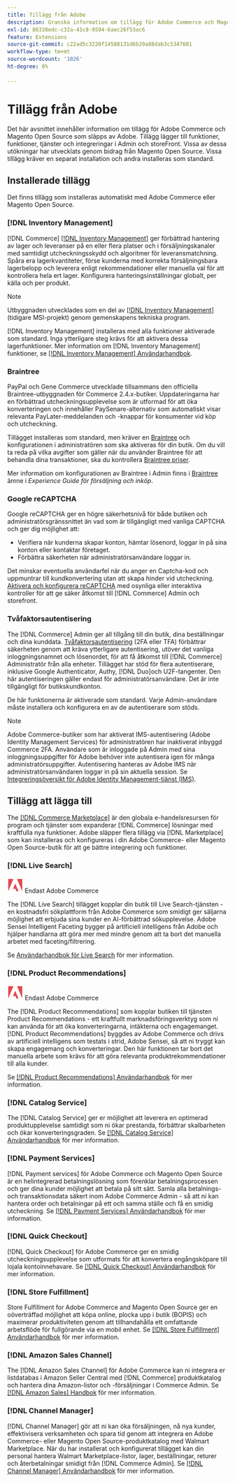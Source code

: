 ```yaml
---
title: Tillägg från Adobe
description: Granska information om tillägg för Adobe Commerce och Magento Open Source som Adobe har släppt.
exl-id: 86338edc-c32a-41c8-9594-6aec26f53ac6
feature: Extensions
source-git-commit: c22ad5c3220f14588131d6b29a88dab3c5347681
workflow-type: tm+mt
source-wordcount: '1026'
ht-degree: 0%

---
```


# Tillägg från Adobe

Det här avsnittet innehåller information om tillägg för Adobe Commerce och Magento Open Source som släpps av Adobe. Tillägg lägger till funktioner, funktioner, tjänster och integreringar i Admin och storeFront. Vissa av dessa utökningar har utvecklats genom bidrag från Magento Open Source. Vissa tillägg kräver en separat installation och andra installeras som standard.

## Installerade tillägg

Det finns tillägg som installeras automatiskt med Adobe Commerce eller Magento Open Source.

### [!DNL Inventory Management]

[!DNL Commerce] [[!DNL Inventory Management]](../inventory-management/introduction.md) ger förbättrad hantering av lager och leveranser på en eller flera platser och i försäljningskanaler med samtidigt utcheckningsskydd och algoritmer för leveransmatchning. Spåra era lagerkvantiteter, förse kunderna med korrekta försäljningsbara lagerbelopp och leverera enligt rekommendationer eller manuella val för att kontrollera hela ert lager. Konfigurera hanteringsinställningar globalt, per källa och per produkt.

>[!NOTE]
>
>Utbyggnaden utvecklades som en del av [[!DNL Inventory Management]](https://github.com/magento/inventory) (tidigare MSI-projekt) genom gemenskapens tekniska program.

[!DNL Inventory Management] installeras med alla funktioner aktiverade som standard. Inga ytterligare steg krävs för att aktivera dessa lagerfunktioner. Mer information om [!DNL Inventory Management] funktioner, se [[!DNL Inventory Management] Användarhandbok](../inventory-management/guide-overview.md).

### Braintree

PayPal och Gene Commerce utvecklade tillsammans den officiella Braintree-utbyggnaden för Commerce 2.4.x-butiker. Uppdateringarna har en förbättrad utcheckningsupplevelse som är utformad för att öka konverteringen och innehåller PaySenare-alternativ som automatiskt visar relevanta PayLater-meddelanden och -knappar för konsumenter vid köp och utcheckning.

Tillägget installeras som standard, men kräver en [Braintree](https://www.braintreepayments.com/) och konfigurationen i administratören som ska aktiveras för din butik. Om du vill ta reda på vilka avgifter som gäller när du använder Braintree för att behandla dina transaktioner, ska du kontrollera [Braintree priser](https://www.braintreepayments.com/braintree-pricing).

Mer information om konfigurationen av Braintree i Admin finns i [Braintree](../stores-purchase/braintree.md) ämne i _Experience Guide för försäljning och inköp_.

### Google reCAPTCHA

Google reCAPTCHA ger en högre säkerhetsnivå för både butiken och administratörsgränssnittet än vad som är tillgängligt med vanliga CAPTCHA och ger dig möjlighet att:

- Verifiera när kunderna skapar konton, hämtar lösenord, loggar in på sina konton eller kontaktar företaget.
- Förbättra säkerheten när administratörsanvändare loggar in.

Det minskar eventuella användarfel när du anger en Captcha-kod och uppmuntrar till kundkonvertering utan att skapa hinder vid utcheckning. [Aktivera och konfigurera reCAPTCHA](../systems/security-google-recaptcha.md) med osynliga eller interaktiva kontroller för att ge säker åtkomst till [!DNL Commerce] Admin och storefront.

### Tvåfaktorsautentisering

The [!DNL Commerce] Admin ger all tillgång till din butik, dina beställningar och dina kunddata. [Tvåfaktorsautentisering](../systems/security-two-factor-authentication.md) (2FA eller TFA) förbättrar säkerheten genom att kräva ytterligare autentisering, utöver det vanliga inloggningsnamnet och lösenordet, för att få åtkomst till [!DNL Commerce] Administratör från alla enheter. Tillägget har stöd för flera autentiserare, inklusive Google Authenticator, Authy, [!DNL Duo]och U2F-tangenter. Den här autentiseringen gäller endast för administratörsanvändare. Det är inte tillgängligt för butikskundkonton.

De här funktionerna är aktiverade som standard. Varje Admin-användare måste installera och konfigurera en av de autentiserare som stöds.

>[!NOTE]
>
>Adobe Commerce-butiker som har aktiverat IMS-autentisering (Adobe Identity Management Services) för administratören har inaktiverat inbyggd Commerce 2FA. Användare som är inloggade på Admin med sina inloggningsuppgifter för Adobe behöver inte autentisera igen för många administratörsuppgifter. Autentisering hanteras av Adobe IMS när administratörsanvändaren loggar in på sin aktuella session. Se [Integreringsöversikt för Adobe Identity Management-tjänst (IMS)](./adobe-ims-integration-overview.md).

## Tillägg att lägga till

The [[!DNL Commerce Marketplace]](https://marketplace.magento.com/) är den globala e-handelsresursen för program och tjänster som expanderar [!DNL Commerce] lösningar med kraftfulla nya funktioner. Adobe släpper flera tillägg via [!DNL Marketplace] som kan installeras och konfigureras i din Adobe Commerce- eller Magento Open Source-butik för att ge bättre integrering och funktioner.

### [!DNL Live Search]

![Adobe Commerce](../assets/adobe-logo.svg) Endast Adobe Commerce

The [!DNL Live Search] tillägget kopplar din butik till Live Search-tjänsten - en kostnadsfri sökplattform från Adobe Commerce som smidigt ger säljarna möjlighet att erbjuda sina kunder en AI-förbättrad sökupplevelse. Adobe Sensei Intelligent Faceting bygger på artificiell intelligens från Adobe och hjälper handlarna att göra mer med mindre genom att ta bort det manuella arbetet med faceting/filtrering.

Se [Användarhandbok för Live Search](https://experienceleague.adobe.com/docs/commerce-merchant-services/live-search/guide-overview.html) för mer information.

### [!DNL Product Recommendations]

![Adobe Commerce](../assets/adobe-logo.svg) Endast Adobe Commerce

The [!DNL Product Recommendations] som kopplar butiken till tjänsten Product Recommendations - ett kraftfullt marknadsföringsverktyg som ni kan använda för att öka konverteringarna, intäkterna och engagemanget. [!DNL Product Recommendations] byggdes av Adobe Commerce och drivs av artificiell intelligens som testats i strid, Adobe Sensei, så att ni tryggt kan skapa engagemang och konverteringar. Den här funktionen tar bort det manuella arbete som krävs för att göra relevanta produktrekommendationer till alla kunder.

Se [[!DNL Product Recommendations] Användarhandbok](https://experienceleague.adobe.com/docs/commerce-merchant-services/product-recommendations/guide-overview.html?lang=en) för mer information.

### [!DNL Catalog Service]

The [!DNL Catalog Service] ger er möjlighet att leverera en optimerad produktupplevelse samtidigt som ni ökar prestanda, förbättrar skalbarheten och ökar konverteringsgraden. Se [[!DNL Catalog Service] Användarhandbok](https://experienceleague.adobe.com/docs/commerce-merchant-services/catalog-service/guide-overview.html) för mer information.

### [!DNL Payment Services]

[!DNL Payment services] för Adobe Commerce och Magento Open Source är en helintegrerad betalningslösning som förenklar betalningsprocessen och ger dina kunder möjlighet att betala på sitt sätt. Samla alla betalnings- och transaktionsdata säkert inom Adobe Commerce Admin - så att ni kan hantera order och betalningar på ett och samma ställe och få en smidig utcheckning. Se [[!DNL Payment Services] Användarhandbok](https://experienceleague.adobe.com/docs/commerce-merchant-services/payment-services/guide-overview.html) för mer information.

### [!DNL Quick Checkout]

[!DNL Quick Checkout] för Adobe Commerce ger en smidig utcheckningsupplevelse som utformats för att konvertera engångsköpare till lojala kontoinnehavare.
Se [[!DNL Quick Checkout] Användarhandbok](https://experienceleague.adobe.com/docs/commerce-merchant-services/quick-checkout/overview.html) för mer information.

### [!DNL Store Fulfillment]

Store Fulfillment for Adobe Commerce and Magento Open Source ger en oöverträffad möjlighet att köpa online, plocka upp i butik (BOPIS) och maximerar produktiviteten genom att tillhandahålla ett omfattande arbetsflöde för fullgörande via en mobil enhet. Se [[!DNL Store Fulfillment] Användarhandbok](https://experienceleague.adobe.com/docs/commerce-merchant-services/store-fulfillment/guide-overview.html) för mer information.

### [!DNL Amazon Sales Channel]

The [!DNL Amazon Sales Channel] för Adobe Commerce kan ni integrera er listdatabas i Amazon Seller Central med [!DNL Commerce] produktkatalog och hantera dina Amazon-listor och -försäljningar i Commerce Admin. Se [[!DNL Amazon Sales] Handbok](https://experienceleague.adobe.com/docs/commerce-channels/amazon/guide-overview.html) för mer information.

### [!DNL Channel Manager]

[!DNL Channel Manager] gör att ni kan öka försäljningen, nå nya kunder, effektivisera verksamheten och spara tid genom att integrera en Adobe Commerce- eller Magento Open Source-produktkatalog med Walmart Marketplace. När du har installerat och konfigurerat tillägget kan din personal hantera Walmart Marketplace-listor, lager, beställningar, returer och återbetalningar smidigt från [!DNL Commerce Admin]. Se [[!DNL Channel Manager] Användarhandbok](https://experienceleague.adobe.com/docs/commerce-channels/channel-manager/guide-overview.html) för mer information.
